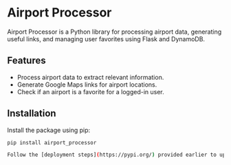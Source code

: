 # Airport Processor

Airport Processor is a Python library for processing airport data, generating useful links, and managing user favorites using Flask and DynamoDB.

## Features
- Process airport data to extract relevant information.
- Generate Google Maps links for airport locations.
- Check if an airport is a favorite for a logged-in user.

## Installation
Install the package using pip:
```bash
pip install airport_processor

Follow the [deployment steps](https://pypi.org/) provided earlier to upload the package!
